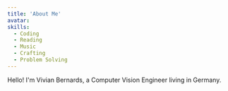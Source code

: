 ```yaml
---
title: 'About Me'
avatar:
skills:
  - Coding
  - Reading
  - Music
  - Crafting
  - Problem Solving
---
```


Hello! I'm Vivian Bernards, a Computer Vision Engineer living in Germany.
